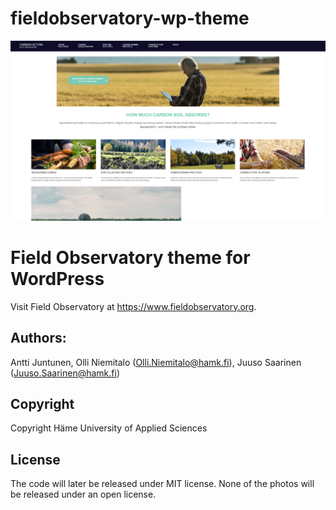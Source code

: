 # fieldobservatory-wp-theme
![Screenshot](screenshot.png)
# Field Observatory theme for WordPress

Visit Field Observatory at https://www.fieldobservatory.org.

## Authors:
Antti Juntunen, Olli Niemitalo (Olli.Niemitalo@hamk.fi), Juuso Saarinen (Juuso.Saarinen@hamk.fi)

## Copyright
Copyright Häme University of Applied Sciences

## License
The code will later be released under MIT license.
None of the photos will be released under an open license.

